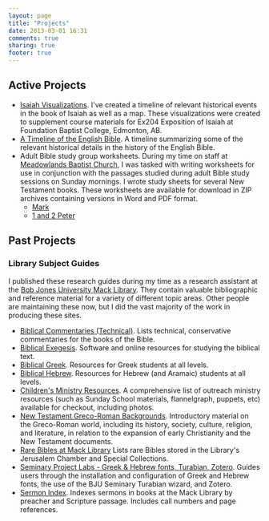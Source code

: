 ```yaml
---
layout: page
title: "Projects"
date: 2013-03-01 16:31
comments: true
sharing: true
footer: true
---
```


## Active Projects

* [Isaiah Visualizations](/Isaiah-Visualizations/). I've created a timeline of relevant historical events in the book of Isaiah as well as a map. These visualizations were created to supplement course materials for Ex204 Exposition of Isaiah at Foundation Baptist College, Edmonton, AB. 
* [A Timeline of the English Bible](/English-Bible/). A timeline summarizing some of the relevant historical details in the history of the English Bible.
* Adult Bible study group worksheets. During my time on staff at [Meadowlands Baptist Church][meadowlands], I was tasked with writing worksheets for use in conjunction with the passages studied during adult Bible study sessions on Sunday mornings. I wrote study sheets for several New Testament books. These worksheets are available for download in ZIP archives containing versions in Word and PDF format.
	- [Mark][mark]
	- [1 and 2 Peter][1-2-peter]

## Past Projects  
### Library Subject Guides

I published these research guides during my time as a research assistant at the [Bob Jones University Mack Library][mack]. They contain valuable bibliographic and reference material for a variety of different topic areas. Other people are maintaining these now, but I did the vast majority of the work in producing these sites.

* [Biblical Commentaries (Technical)](http://libguides.bju.edu/commentaries). Lists technical, conservative commentaries for the books of the Bible.
* [Biblical Exegesis](http://libguides.bju.edu/bible). Software and online resources for studying the biblical text.
* [Biblical Greek](http://libguides.bju.edu/greek). Resources for Greek students at all levels.
* [Biblical Hebrew](http://libguides.bju.edu/hebrew). Resources for Hebrew (and Aramaic) students at all levels.
* [Children's Ministry Resources](http://libguides.bju.edu/extension). A comprehensive list of outreach ministry resources (such as Sunday School materials, flannelgraph, puppets, etc) available for checkout, including photos.
* [New Testament Greco-Roman Backgrounds](http://libguides.bju.edu/nt-backgrounds). Introductory material on the Greco-Roman world, including its history, society, culture, religion, and literature, in relation to the expansion of early Christianity and the New Testament documents.
* [Rare Bibles at Mack Library](http://libguides.bju.edu/rare-bibles) Lists rare Bibles stored in the Library's Jerusalem Chamber and Special Collections.
* [Seminary Project Labs - Greek & Hebrew fonts, Turabian, Zotero](http://libguides.bju.edu/seminary). Guides users through the installation and configuration of Greek and Hebrew fonts, the use of the BJU Seminary Turabian wizard, and Zotero.
* [Sermon Index](http://libguides.bju.edu/sermons). Indexes sermons in books at the Mack Library by preacher and Scripture passage. Includes call numbers and page references.

[mack]: http://library.bju.edu/
[meadowlands]: http://www.meadowlandsbaptist.ca/
[mark]: /projects/mark-worksheets.zip
[1-2-peter]: /projects/peter-worksheets.zip